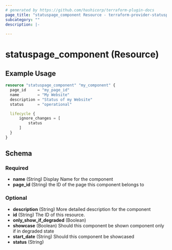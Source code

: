 ```yaml
---
# generated by https://github.com/hashicorp/terraform-plugin-docs
page_title: "statuspage_component Resource - terraform-provider-statuspage"
subcategory: ""
description: |-
  
---
```


# statuspage_component (Resource)



## Example Usage

```terraform
resource "statuspage_component" "my_component" {
  page_id     = "my_page_id"
  name        = "My Website"
  description = "Status of my Website"
  status      = "operational"

  lifecycle {
      ignore_changes = [
          status
      ]
  }
}
```

<!-- schema generated by tfplugindocs -->
## Schema

### Required

- **name** (String) Display Name for the component
- **page_id** (String) the ID of the page this component belongs to

### Optional

- **description** (String) More detailed description for the component
- **id** (String) The ID of this resource.
- **only_show_if_degraded** (Boolean)
- **showcase** (Boolean) Should this component be shown component only if in degraded state
- **start_date** (String) Should this component be showcased
- **status** (String)


